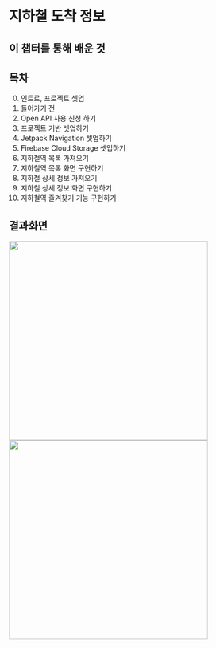 # 지하철 도착 정보

## 이 챕터를 통해 배운 것

## 목차
0. 인트로, 프로젝트 셋업
1. 들어가기 전
2. Open API 사용 신청 하기
3. 프로젝트 기반 셋업하기
4. Jetpack Navigation 셋업하기
5. Firebase Cloud Storage 셋업하기
6. 지하철역 목록 가져오기
7. 지하철역 목록 화면 구현하기
8. 지하철 상세 정보 가져오기
9. 지하철 상세 정보 화면 구현하기
10. 지하철역 즐겨찾기 기능 구현하기

## 결과화면
<img src="https://i.imgur.com/GXnr7Wa.png" width="400"/> <img src="https://i.imgur.com/jhj8EP4.png" width="400"/>
